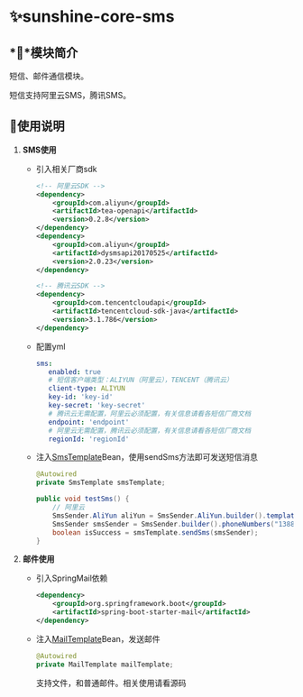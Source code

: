 # ✨sunshine-core-sms

## *💎*模块简介

短信、邮件通信模块。

短信支持阿里云SMS，腾讯SMS。

## 💫使用说明

1. **SMS使用**

   - 引入相关厂商sdk

     ```xml
     <!-- 阿里云SDK -->
     <dependency>
         <groupId>com.aliyun</groupId>
         <artifactId>tea-openapi</artifactId>
         <version>0.2.8</version>
     </dependency>
     <dependency>
         <groupId>com.aliyun</groupId>
         <artifactId>dysmsapi20170525</artifactId>
         <version>2.0.23</version>
     </dependency>
     
     <!-- 腾讯云SDK -->
     <dependency>
         <groupId>com.tencentcloudapi</groupId>
         <artifactId>tencentcloud-sdk-java</artifactId>
         <version>3.1.786</version>
     </dependency>
     ```

   - 配置yml

     ```yaml
     sms:
        enabled: true
        # 短信客户端类型：ALIYUN（阿里云），TENCENT（腾讯云）
        client-type: ALIYUN
        key-id: 'key-id'
        key-secret: 'key-secret'
        # 腾讯云无需配置，阿里云必须配置，有关信息请看各短信厂商文档
        endpoint: 'endpoint'
        # 阿里云无需配置，腾讯云必须配置，有关信息请看各短信厂商文档
        regionId: 'regionId'
     ```

   - 注入[SmsTemplate](src%2Fmain%2Fjava%2Forg%2Fsunshine%2Fcore%2Fsms%2Ftemplate%2FSmsTemplate.java)Bean，使用sendSms方法即可发送短信消息

     ```java
     @Autowired
     private SmsTemplate smsTemplate;
     
     public void testSms() {
         // 阿里云
         SmsSender.AliYun aliYun = SmsSender.AliYun.builder().templateParam("").outId("").build();
         SmsSender smsSender = SmsSender.builder().phoneNumbers("13888888888").signName("").templateCode("").build(aliYun);
         boolean isSuccess = smsTemplate.sendSms(smsSender);
     }
     ```

2. **邮件使用**

   - 引入SpringMail依赖

     ```xml
     <dependency>
         <groupId>org.springframework.boot</groupId>
         <artifactId>spring-boot-starter-mail</artifactId>
     </dependency>
     ```

   - 注入[MailTemplate](src%2Fmain%2Fjava%2Forg%2Fsunshine%2Fcore%2Fsms%2Ftemplate%2FMailTemplate.java)Bean，发送邮件

     ```java
     @Autowired
     private MailTemplate mailTemplate;
     ```

     支持文件，和普通邮件。相关使用请看源码